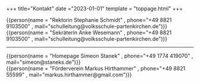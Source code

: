 +++
title="Kontakt"
date ="2023-01-01"
template = "toppage.html"
+++
<div class="triple contacts">
<div>{{person(name = "Rektorin Stephanie Schmidt" , phone="+49 8821 9103500" , mail="schulleitung@volksschule-partenkirchen.de")}}</div>
<div>{{person(name = "Sekräterin Anke Wesemann" , phone="+49 8821 9103500" , mail="schulleitung@volksschule-partenkirchen.de")}}</div>
</div>

---

<div class="triple contacts">
<div>{{person(name = "Homepage Simeon Stanek" , phone="+49 1774 419070" , mail="simeon@staneks.de")}}</div>
<div>{{person(name = "Förderverein Markus Hirthammer" , phone="+49 8821 55599" , mail="markus.hirthammer@gmail.com")}}</div>
</div>

